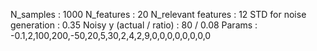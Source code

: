 N_samples                     : 1000
N_features                    : 20
N_relevant features           : 12
STD for noise generation      : 0.35
Noisy y (actual / ratio)      : 80 / 0.08
Params                        : -0.1,2,100,200,-50,20,5,30,2,4,2,9,0,0,0,0,0,0,0,0
